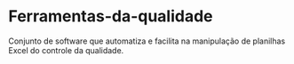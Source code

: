 # Ferramentas-da-qualidade
Conjunto de software que automatiza e facilita na manipulação de planilhas Excel do controle da qualidade.
